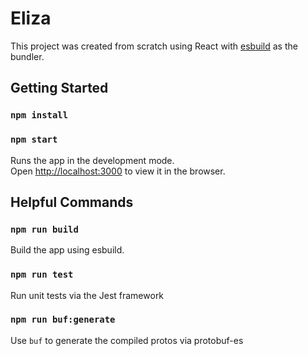 # Eliza

This project was created from scratch using React with [esbuild](https://esbuild.github.io/) as the bundler.

## Getting Started

### `npm install`

### `npm start`

Runs the app in the development mode.\
Open [http://localhost:3000](http://localhost:3000) to view it in the browser.

## Helpful Commands

### `npm run build`

Build the app using esbuild.

### `npm run test`

Run unit tests via the Jest framework

### `npm run buf:generate`

Use `buf` to generate the compiled protos via protobuf-es
